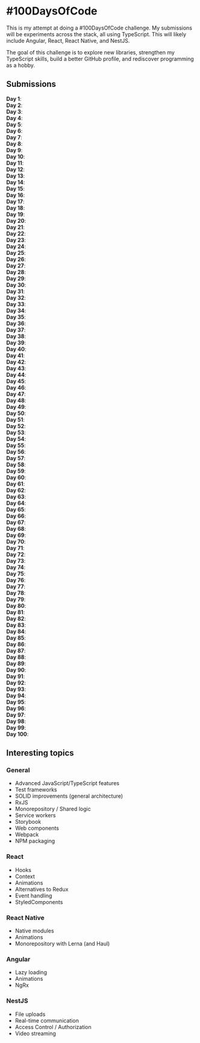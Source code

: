 # #100DaysOfCode
This is my attempt at doing a #100DaysOfCode challenge. My submissions will be experiments across the stack, all using TypeScript. This will likely include Angular, React, React Native, and NestJS.

The goal of this challenge is to explore new libraries, strengthen my TypeScript skills, build a better GitHub profile, and rediscover programming as a hobby.


## Submissions
**Day 1**:\
**Day 2**:\
**Day 3**:\
**Day 4**:\
**Day 5**:\
**Day 6**:\
**Day 7**:\
**Day 8**:\
**Day 9**:\
**Day 10**:\
**Day 11**:\
**Day 12**:\
**Day 13**:\
**Day 14**:\
**Day 15**:\
**Day 16**:\
**Day 17**:\
**Day 18**:\
**Day 19**:\
**Day 20**:\
**Day 21**:\
**Day 22**:\
**Day 23**:\
**Day 24**:\
**Day 25**:\
**Day 26**:\
**Day 27**:\
**Day 28**:\
**Day 29**:\
**Day 30**:\
**Day 31**:\
**Day 32**:\
**Day 33**:\
**Day 34**:\
**Day 35**:\
**Day 36**:\
**Day 37**:\
**Day 38**:\
**Day 39**:\
**Day 40**:\
**Day 41**:\
**Day 42**:\
**Day 43**:\
**Day 44**:\
**Day 45**:\
**Day 46**:\
**Day 47**:\
**Day 48**:\
**Day 49**:\
**Day 50**:\
**Day 51**:\
**Day 52**:\
**Day 53**:\
**Day 54**:\
**Day 55**:\
**Day 56**:\
**Day 57**:\
**Day 58**:\
**Day 59**:\
**Day 60**:\
**Day 61**:\
**Day 62**:\
**Day 63**:\
**Day 64**:\
**Day 65**:\
**Day 66**:\
**Day 67**:\
**Day 68**:\
**Day 69**:\
**Day 70**:\
**Day 71**:\
**Day 72**:\
**Day 73**:\
**Day 74**:\
**Day 75**:\
**Day 76**:\
**Day 77**:\
**Day 78**:\
**Day 79**:\
**Day 80**:\
**Day 81**:\
**Day 82**:\
**Day 83**:\
**Day 84**:\
**Day 85**:\
**Day 86**:\
**Day 87**:\
**Day 88**:\
**Day 89**:\
**Day 90**:\
**Day 91**:\
**Day 92**:\
**Day 93**:\
**Day 94**:\
**Day 95**:\
**Day 96**:\
**Day 97**:\
**Day 98**:\
**Day 99**:\
**Day 100**:

## Interesting topics
### General
- Advanced JavaScript/TypeScript features
- Test frameworks
- SOLID improvements (general architecture)
- RxJS
- Monorepository / Shared logic
- Service workers
- Storybook
- Web components
- Webpack
- NPM packaging
### React
- Hooks
- Context
- Animations
- Alternatives to Redux
- Event handling
- StyledComponents
### React Native
- Native modules
- Animations
- Monorepository with Lerna (and Haul)
### Angular
- Lazy loading
- Animations
- NgRx
### NestJS
- File uploads
- Real-time communication
- Access Control / Authorization
- Video streaming